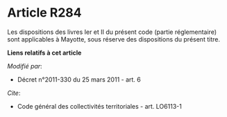 # Article R284

Les dispositions des livres Ier et II du présent code (partie réglementaire) sont applicables à Mayotte, sous réserve des
dispositions du présent titre.

**Liens relatifs à cet article**

_Modifié par_:

  - Décret n°2011-330 du 25 mars 2011 - art. 6

_Cite_:

  - Code général des collectivités territoriales - art. LO6113-1
